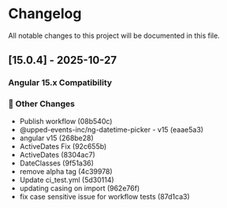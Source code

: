 # Changelog

All notable changes to this project will be documented in this file.

## [15.0.4] - 2025-10-27

### Angular 15.x Compatibility

### 🔧 Other Changes
- Publish workflow (08b540c)
- @upped-events-inc/ng-datetime-picker - v15 (eaae5a3)
- angular v15 (268be28)
- ActiveDates Fix (92c655b)
- ActiveDates (8304ac7)
- DateClasses (9f51a36)
- remove alpha tag (4c39978)
- Update ci_test.yml (5d30114)
- updating casing on import (962e76f)
- fix case sensitive issue for workflow tests (87d1ca3)


